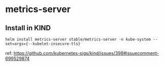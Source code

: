 # metrics-server

## Install in KIND

```
helm install metrics-server stable/metrics-server -n kube-system --set=args={--kubelet-insecure-tls}
```

ref: https://github.com/kubernetes-sigs/kind/issues/398#issuecomment-699529874
